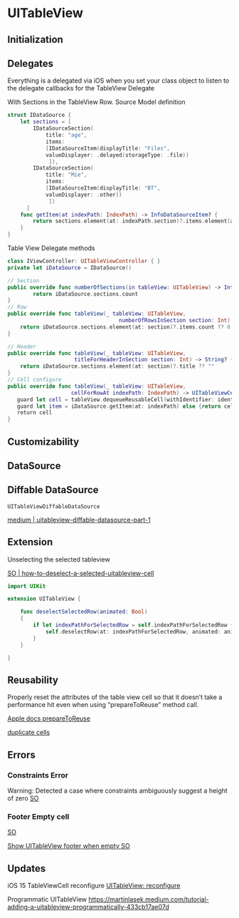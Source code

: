 # UITableView


## Initialization


## Delegates

Everything is a delegated via iOS when you set your class object to listen to the delegate callbacks for the TableView Delegate

With Sections in the TableView Row.
Source Model definition

```swift
struct IDataSource {
    let sections = [
        IDataSourceSection(
            title: "age",
            items:
            [IDataSourceItem(displayTitle: "Files",
            valueDisplayer: .delayed(storageType: .file))
             ]),
		IDataSourceSection(
            title: "Mie",
            items:
            [IDataSourceItem(displayTitle: "BT",
            valueDisplayer: .other))
             ])
      ]
    func getItem(at indexPath: IndexPath) -> InfoDataSourceItem? {
        return sections.element(at: indexPath.section)?.items.element(at: indexPath.row)
    }
}
```

Table View Delegate methods

```swift
class IViewController: UITableViewController { }
private let iDataSource = IDataSource()

// Section
public override func numberOfSections(in tableView: UITableView) -> Int {
        return iDataSource.sections.count
}
// Row
public override func tableView(_ tableView: UITableView,
                                   numberOfRowsInSection section: Int) -> Int {
    return iDataSource.sections.element(at: section)?.items.count ?? 0
}

// Header
public override func tableView(_ tableView: UITableView,
                     titleForHeaderInSection section: Int) -> String? {
    return iDataSource.sections.element(at: section)?.title ?? ""
}
// Cell configure
public override func tableView(_ tableView: UITableView,
					cellForRowAt indexPath: IndexPath) -> UITableViewCell {
   guard let cell = tableView.dequeueReusableCell(withIdentifier: identifier) as? CustomUITableViewCell else { return UITableViewCell() }
   guard let item = iDataSource.getItem(at: indexPath) else {return cell }
   return cell
}
```

## Customizability


## DataSource



## Diffable DataSource

`UITableViewDiffableDataSource`

[medium | uitableview-diffable-datasource-part-1](https://medium.com/@ali-akhtar/uitableview-diffable-datasource-part-1-13a24e8f23d8)



## Extension

Unselecting the selected tableview

[SO | how-to-deselect-a-selected-uitableview-cell](https://stackoverflow.com/questions/3968037/how-to-deselect-a-selected-uitableview-cell)

```swift
import UIKit

extension UITableView {

    func deselectSelectedRow(animated: Bool)
    {
        if let indexPathForSelectedRow = self.indexPathForSelectedRow {
            self.deselectRow(at: indexPathForSelectedRow, animated: animated)
        }
    }

}
```


## Reusability


Properly reset the attributes of the table view cell so that it doesn’t take a performance hit even when using “prepareToReuse” method call.

[Apple docs prepareToReuse](https://developer.apple.com/documentation/uikit/uitableviewcell/1623223-prepareforreuse)

[duplicate cells](https://fluffy.es/solve-duplicated-cells/)


## Errors

### Constraints Error

Warning: Detected a case where constraints ambiguously suggest a height of zero
[SO](https://stackoverflow.com/questions/25902288/detected-a-case-where-constraints-ambiguously-suggest-a-height-of-zero)

### Footer Empty cell

[SO](https://stackoverflow.com/questions/19911536/how-to-add-footer-view-for-uitableview-in-ib-when-working-with-storyboards)

[Show UITableView footer when empty SO](https://stackoverflow.com/questions/36330344/show-uitableview-footer-when-empty)

## Updates

iOS 15 TableViewCell reconfigure
[UITableView: reconfigure](https://twitter.com/smileyborg/status/1403908057185144832?lang=en)

Programmatic UITableView
https://martinlasek.medium.com/tutorial-adding-a-uitableview-programmatically-433cb17ae07d


